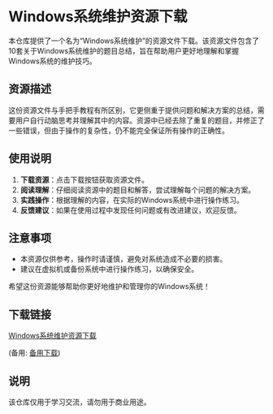 # Windows系统维护资源下载

本仓库提供了一个名为“Windows系统维护”的资源文件下载。该资源文件包含了10套关于Windows系统维护的题目总结，旨在帮助用户更好地理解和掌握Windows系统的维护技巧。

## 资源描述

这份资源文件与手把手教程有所区别，它更侧重于提供问题和解决方案的总结，需要用户自行动脑思考并理解其中的内容。资源中已经去除了重复的题目，并修正了一些错误，但由于操作的复杂性，仍不能完全保证所有操作的正确性。

## 使用说明

1. **下载资源**：点击下载按钮获取资源文件。
2. **阅读理解**：仔细阅读资源中的题目和解答，尝试理解每个问题的解决方案。
3. **实践操作**：根据理解的内容，在实际的Windows系统中进行操作练习。
4. **反馈建议**：如果在使用过程中发现任何问题或有改进建议，欢迎反馈。

## 注意事项

- 本资源仅供参考，操作时请谨慎，避免对系统造成不必要的损害。
- 建议在虚拟机或备份系统中进行操作练习，以确保安全。

希望这份资源能够帮助你更好地维护和管理你的Windows系统！

## 下载链接
[Windows系统维护资源下载](https://pan.quark.cn/s/7786e31727d6) 

(备用: [备用下载](https://pan.baidu.com/s/1SQG3nHLJBpfjhH7EMzOrZw?pwd=1234))

## 说明

该仓库仅用于学习交流，请勿用于商业用途。

